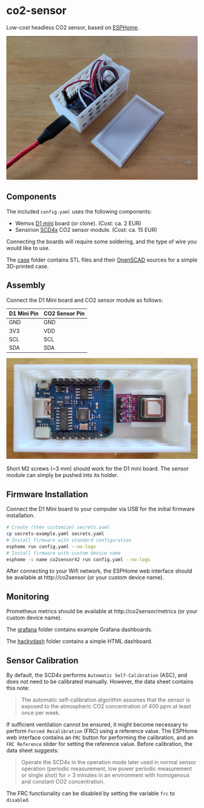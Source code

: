 # co2-sensor

Low-cost headless CO2 sensor, based on [ESPHome](https://esphome.io/).

![Photo of an assembled CO2 sensor with the lid removed, powered by USB-C cable](build.jpg)

## Components

The included `config.yaml` uses the following components:

- Wemos [D1 mini][] board (or clone). (Cost: ca. 2 EUR)
- Sensirion [SCD4x][] CO2 sensor module. (Cost: ca. 15 EUR)

Connecting the boards will require some soldering, and the type of wire you would like to use.

The [case](case) folder contains STL files and their [OpenSCAD][] sources for a simple 3D-printed case.

[d1 mini]: https://www.wemos.cc/en/latest/d1/d1_mini.html
[openscad]: https://openscad.org/
[scd4x]: https://developer.sensirion.com/sensirion-products/scd4x-co2-sensors/

## Assembly

Connect the D1 Mini board and CO2 sensor module as follows:

| D1 Mini Pin | CO2 Sensor Pin |
| --- | --- |
| GND | GND |
| 3V3 | VDD |
| SCL | SCL |
| SDA | SDA |

![Photo of both boards mounted in a 3D-printed case](assembly.jpg)

Short M2 screws (~3 mm) should work for the D1 mini board. The sensor module can simply be pushed into its holder.

## Firmware Installation

Connect the D1 Mini board to your computer via USB for the initial firmware installation.

```bash
# Create (then customize) secrets.yaml
cp secrets-example.yaml secrets.yaml
# Install firmware with standard configuration
esphome run config.yaml --no-logs
# Install firmware with custom device name
esphome -s name co2sensor42 run config.yaml --no-logs
```

After connecting to your Wifi network, the ESPHome web interface should be available at http://co2sensor (or your custom device name).

## Monitoring

Prometheus metrics should be available at http://co2sensor/metrics (or your custom device name).

The [grafana](grafana) folder contains example Grafana dashboards.

The [hackydash](hackydash) folder contains a simple HTML dashboard.

## Sensor Calibration

By default, the SCD4x performs `Automatic Self-Calibration` (ASC), and does not need to be calibrated manually. However, the data sheet contains this note:

> The automatic self-calibration algorithm assumes that the sensor is exposed to the atmospheric CO2 concentration of 400 ppm at least once per week.

If sufficient ventilation cannot be ensured, it might become necessary to perform `Forced Recalibration` (FRC) using a reference value. The ESPHome web interface contains an `FRC` button for performing the calibration, and an `FRC Reference` slider for setting the reference value. Before calibration, the data sheet suggests:

> Operate the SCD4x in the operation mode later used in normal sensor operation (periodic measurement, low power periodic measurement or single shot) for > 3 minutes in an environment with homogenous and constant CO2 concentration.

The FRC functionality can be disabled by setting the variable `frc` to `disabled`.
